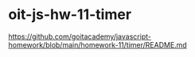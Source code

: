 # oit-js-hw-11-timer
https://github.com/goitacademy/javascript-homework/blob/main/homework-11/timer/README.md
